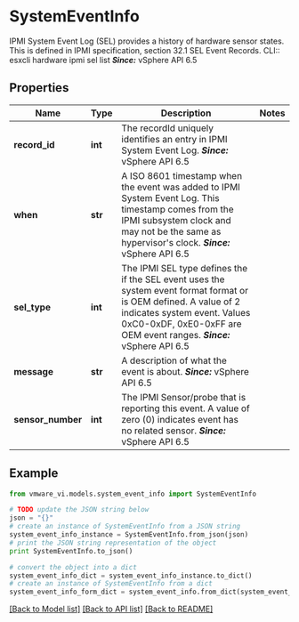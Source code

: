 # SystemEventInfo

IPMI System Event Log (SEL) provides a history of hardware sensor states.  This is defined in IPMI specification, section 32.1 SEL Event Records. CLI:: esxcli hardware ipmi sel list  ***Since:*** vSphere API 6.5 

## Properties
Name | Type | Description | Notes
------------ | ------------- | ------------- | -------------
**record_id** | **int** | The recordId uniquely identifies an entry in IPMI System Event Log.  ***Since:*** vSphere API 6.5  | 
**when** | **str** | A ISO 8601 timestamp when the event was added to IPMI System Event Log.  This timestamp comes from the IPMI subsystem clock and may not be the same as hypervisor&#39;s clock.  ***Since:*** vSphere API 6.5  | 
**sel_type** | **int** | The IPMI SEL type defines the if the SEL event uses the system event format format or is OEM defined.  A value of 2 indicates system event. Values 0xC0-0xDF, 0xE0-0xFF are OEM event ranges.  ***Since:*** vSphere API 6.5  | 
**message** | **str** | A description of what the event is about.  ***Since:*** vSphere API 6.5  | 
**sensor_number** | **int** | The IPMI Sensor/probe that is reporting this event.  A value of zero (0) indicates event has no related sensor.  ***Since:*** vSphere API 6.5  | 

## Example

```python
from vmware_vi.models.system_event_info import SystemEventInfo

# TODO update the JSON string below
json = "{}"
# create an instance of SystemEventInfo from a JSON string
system_event_info_instance = SystemEventInfo.from_json(json)
# print the JSON string representation of the object
print SystemEventInfo.to_json()

# convert the object into a dict
system_event_info_dict = system_event_info_instance.to_dict()
# create an instance of SystemEventInfo from a dict
system_event_info_form_dict = system_event_info.from_dict(system_event_info_dict)
```
[[Back to Model list]](../README.md#documentation-for-models) [[Back to API list]](../README.md#documentation-for-api-endpoints) [[Back to README]](../README.md)


